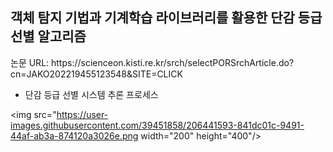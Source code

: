 <h2>객체 탐지 기법과 기계학습 라이브러리를 활용한 단감 등급 선별 알고리즘</h2>
논문 URL: https://scienceon.kisti.re.kr/srch/selectPORSrchArticle.do?cn=JAKO202219455123548&SITE=CLICK

* 단감 등급 선별 시스템 추론 프로세스

<img src="https://user-images.githubusercontent.com/39451858/206441593-841dc01c-9491-44af-ab3a-874120a3026e.png  width="200" height="400"/>
